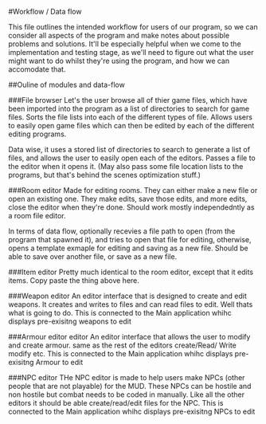 #Workflow / Data flow

This file outlines the intended workflow for users of our program, so we can consider all aspects of the program and make notes about possible problems and solutions. It'll be especially helpful when we come to the implementation and testing stage, as we'll need to figure out what the user might want to do whilst they're using the program, and how we can accomodate that. 

##Ouline of modules and data-flow

###File browser
Let's the user browse all of thier game files, which have been imported into the program as a list of directories to search for game files. Sorts the file lists into each of the different types of file. Allows users to easily open game files which can then be edited by each of the different editing programs. 

Data wise, it uses a stored list of directories to search to generate a list of files, and allows the user to easily open each of the editors. Passes a file to the editor when it opens it. (May also pass some file location lists to the programs, but that's behind the scenes optimization stuff.)

###Room editor
Made for editing rooms. They can either make a new file or open an existing one. They make edits, save those edits, and more edits, close the editor when they're done. Should work mostly independedntly as a room file editor. 

In terms of data flow, optionally recevies a file path to open (from the program that spawned it), and tries to open that file for editing, otherwise, opens a template exmaple for editing and saving as a new file. Should be able to save over another file, or save as a new file. 

###Item editor
Pretty much identical to the room editor, except that it edits items. Copy paste the thing above here.

###Weapon editor
An editor interface that is designed to create and edit weapons. It creates and writes to files and can read files to edit. Well thats what is going to do. This is connected to the Main application whihc displays pre-exisitng weapons to edit

###Armour editor editor
An editor interface that allows the user to modify and create armour. same as the rest of the editors create/Read/ Write modify etc. This is connected to the Main application whihc displays pre-exisitng Armour to edit

###NPC editor
THe NPC editor is made to help users make NPCs (other people that are not playable) for the MUD. These NPCs  can be hostile and non hostile but combat needs to be coded in manually. Like all the other editors it should be able create/read/edit files for the NPC. This is connected to the Main application whihc displays pre-exisitng NPCs to edit